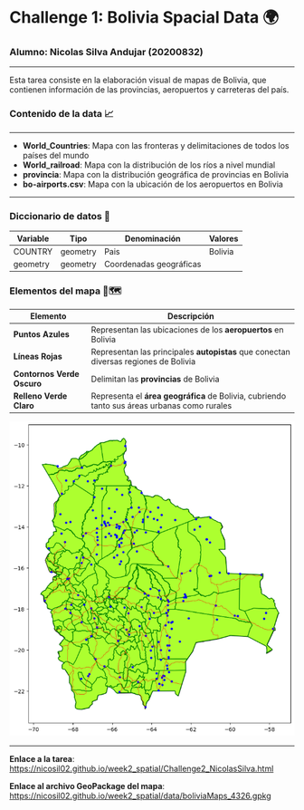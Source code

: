 # Challenge 1: Bolivia Spacial Data 🌍

### Alumno: Nicolas Silva Andujar (20200832)
---------------------------------------------------------------------------

Esta tarea consiste en la elaboración visual de mapas de Bolivia, que contienen información de las provincias, aeropuertos y carreteras del país. 

### **Contenido de la data** 📈
___
- **World_Countries**: Mapa con las fronteras y delimitaciones de todos los países del mundo
- **World_railroad**: Mapa con la distribución de los ríos a nivel mundial
- **provincia**: Mapa con la distribución geográfica de provincias en Bolivia
- **bo-airports.csv**: Mapa con la ubicación de los aeropuertos en Bolivia

___

### **Diccionario de datos** 📍

| **Variable**     | **Tipo**     | **Denominación**                            | **Valores**                               |
|--------------|----------|-----------------------------------------|---------------------------------------|
|    COUNTRY   | geometry | Pais                                    |  Bolivia                              |
|   geometry   | geometry | Coordenadas geográficas                 |                                       |

### **Elementos del mapa** 🧭🗺️

| **Elemento**                  | **Descripción**                                                                                                                         |
|---------------------------|------------------------------------------------------------------------------------------------------------------------------------|
| **Puntos Azules**          | Representan las ubicaciones de los **aeropuertos** en Bolivia  |
| **Líneas Rojas**           | Representan las principales **autopistas** que conectan diversas regiones de Bolivia  |
| **Contornos Verde Oscuro** | Delimitan las **provincias** de Bolivia |
| **Relleno Verde Claro**    | Representa el **área geográfica** de Bolivia, cubriendo tanto sus áreas urbanas como rurales                                                                      |


![Descripción de la imagen](data/boliviaMaps_4326.png)

___

**Enlace a la tarea**: https://nicosil02.github.io/week2_spatial/Challenge2_NicolasSilva.html

**Enlace al archivo GeoPackage del mapa**: https://nicosil02.github.io/week2_spatial/data/boliviaMaps_4326.gpkg
